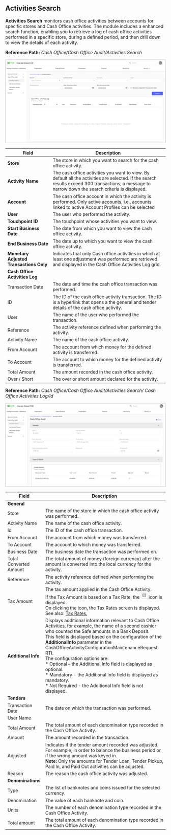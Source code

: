 ## Activities Search

**Activities Search** monitors cash office activities between accounts for specific stores and Cash Office activities. The module includes a enhanced search function, enabling you to retrieve a log of cash office activities performed in a specific store, during a defined period, and then drill down to view the details of each activity.

**Reference Path:** *Cash Office/Cash Office Audit/Activities Search*

![Cash Office Activities Search Screen](/Images/CashOfficeActivitiesSearchScreen.png)

|**Field**|**Description**|
|---------|----------|
|**Store**|The store in which you want to search for the cash office activity.|
|**Activity Name**|The cash office activities you want to view. By default all the activities are selected. If the search results exceed 300 transactions, a message to narrow down the search criteria is displayed.|
|**Account**|The cash office account in which the activity is performed. Only active accounts, i.e., accounts linked to active Account Profiles can be selected|.
|**User**|The user who performed the activity.|
|**Touchpoint ID**|The touchpoint whose activities you want to view.|
|**Start Business Date**|The date from which you want to view the cash office activity.|
|**End Business Date**|The date up to which you want to view the cash office activity.|
|**Monetary Adjusted Transactions Only**|Indicates that only Cash office activities in which at least one adjustment was performed are retrieved and displayed in the Cash Office Activities Log grid.|
|**Cash Office Activities Log**||
|Transaction Date|The date and time the cash office transaction was performed.|
|ID|The ID of the cash office activity transaction. The ID is a hyperlink that opens a the general and tender details of the cash office activity.|
|User|The name of the user who performed the transaction.|
|Reference|The activity reference defined when performing the activity.|
|Activity Name|The name of the cash office activity.|
|From Account|The account from which money for the defined activity is transferred.|
|To Account|The account to which money for the defined activity is transferred.|
|Total Amount|The amount recorded in the cash office activity.|
|Over / Short|The over or short amount declared for the activity.|

**Reference Path:** *Cash Office/Cash Office Audit/Activities Search/ Cash Office Activities Log/Id*

![Cash Office Activities Log Id Screen](/Images/CashOfficeActivitiesLogIdScreen.png)

|**Field**|**Description**|
|---------|----------|
|**General**||
|Store|The name of the store in which the cash office activity was performed.|
|Activity Name|The name of the cash office activity.|\
|Id|The ID of the cash office transaction.|
|From Account|The account from which money was transferred.|
|To Account|The account to which money was transferred.|
|Business Date|The business date the transaction was performed on.|
|Total Converted Amount|The total amount of money (foreign currency) after the amount is converted into the local currency for the activity.|
|Reference|The activity reference defined when performing the activity.|
|Tax Amount|The tax amount applied in the Cash Office Activity.<BR>If the Tax Amount is based on a Tax Rate, the  ![Tax rate icon](/Images/taxrateicon.png) icon is displayed.<BR>On clicking the icon, the Tax Rates screen is displayed. See also: [Tax Rates.](<../../Cash_Office/Business_Periods/Tax Rates.md>)|
|**Additional Info**|Displays additional information relevant to Cash Office Activities, for example, the name of a second cashier who counted the Safe amounts in a Bank Deposit.<BR>This field is displayed based on the configuration of the **AdditionalInfo** parameter in the CashOfficeActivityConfigurationMaintenanceRequest RTI.<BR>The configuration options are:<BR>* Optional – the Additional Info field is displayed as optional.<BR>* Mandatory - the Additional Info field is displayed as mandatory.<BR>* Not Required - the Additional Info field is not displayed.|
|**Tenders**||
|Transaction Date|The date on which the transaction was performed.|
|User Name||The name of the user who performed the transaction.|
|Total Amount|The total amount of each denomination type recorded in the Cash Office Activity.|
|Amount|The amount recorded in the transaction.|
|Adjusted|Indicates if the tender amount recorded was adjusted. For example, in order to balance the business period or if the wrong amount was keyed in.<BR>**Note:** Only the amounts for Tender Loan, Tender Pickup, Paid In, and Paid Out activities can be adjusted.|
|Reason|The reason the cash office activity was adjusted.|
|**Denominations**||
|Type|The list of banknotes and coins issued for the selected currency.|
|Denomination|The value of each banknote and coin.|
|Units|The number of each denomination type recorded in the Cash Office Activity.|
|Total amount|The total amount of each denomination type recorded in the Cash Office Activity.|